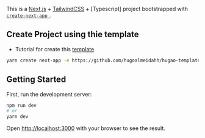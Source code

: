 This is a [Next.js](https://nextjs.org/) + [TailwindCSS]() + [Typescript] project bootstrapped with [`create-next-app `](h).

## Create Project using thie template

- Tutorial for create this [template](https://www.notion.so/hugoalmeidahh/Iniciar-Projeto-Next-TS-TailwindCSS-ff817428a34548789ad32b175ae7afad)

```bash
yarn create next-app -e https://github.com/hugoalmeidahh/hugao-template-next-tailwindcss-ts my-project
```

## Getting Started

First, run the development server:

```bash
npm run dev
# or
yarn dev
```

Open [http://localhost:3000](http://localhost:3000) with your browser to see the result.
